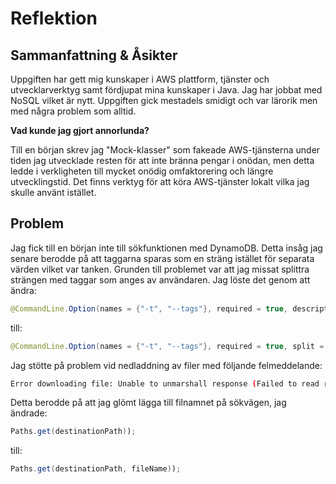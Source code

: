 # Reflektion

## Sammanfattning & Åsikter

Uppgiften har gett mig kunskaper i AWS plattform, tjänster och utvecklarverktyg samt fördjupat mina kunskaper i Java. Jag har jobbat med NoSQL vilket är nytt. Uppgiften gick mestadels smidigt och var lärorik men med några problem som alltid.

**Vad kunde jag gjort annorlunda?**

Till en början skrev jag "Mock-klasser" som fakeade AWS-tjänsterna under tiden jag utvecklade resten för att inte bränna pengar i onödan, men detta ledde i verkligheten till mycket onödig omfaktorering och längre utvecklingstid. Det finns verktyg för att köra AWS-tjänster lokalt vilka jag skulle använt istället.

## Problem

Jag fick till en början inte till sökfunktionen med DynamoDB. Detta insåg jag senare berodde på att taggarna sparas som en sträng istället för separata värden vilket var tanken. Grunden till problemet var att jag missat splittra strängen med taggar som anges av användaren. Jag löste det genom att ändra:
```java
@CommandLine.Option(names = {"-t", "--tags"}, required = true, description = "Tags")
```
till:
```java
@CommandLine.Option(names = {"-t", "--tags"}, required = true, split = ",", description = "Comma-separated tags")
```
Jag stötte på problem vid nedladdning av filer med följande felmeddelande:
```bash
Error downloading file: Unable to unmarshall response (Failed to read response into file: /Users/linuselvius/Documents/skola/cloud-file-manager). Response Code: 200, Response Text: OK (SDK Attempt Count: 1)
```
Detta berodde på att jag glömt lägga till filnamnet på sökvägen, jag ändrade:
```java
Paths.get(destinationPath));
```
till:
```java
Paths.get(destinationPath, fileName));
```
